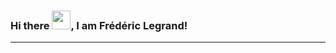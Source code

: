 ### Hi there <img src="https://raw.githubusercontent.com/MartinHeinz/MartinHeinz/master/wave.gif" width="30px">, I am Frédéric Legrand!

---


